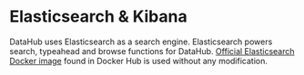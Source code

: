 # Elasticsearch & Kibana

DataHub uses Elasticsearch as a search engine. Elasticsearch powers search, typeahead and browse functions for DataHub.
[Official Elasticsearch Docker image](https://hub.docker.com/_/elasticsearch) found in Docker Hub is used without any
modification.

